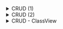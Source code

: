 <details>
<summary>CRUD (1)</summary>
<div markdown="1">
<img width="1440" alt="스크린샷 2022-07-12 오후 4 27 02" src="https://user-images.githubusercontent.com/83651335/178434115-cd2e7f95-0fe3-420c-a68e-792cfcf2800b.png">
<img width="1440" alt="스크린샷 2022-07-12 오후 4 27 09" src="https://user-images.githubusercontent.com/83651335/178434131-d86d9214-ec07-4955-bbd3-8390431f7bf6.png">
</div>
</details>

<details>
<summary>CRUD (2)</summary>
<div markdown="1">
<img width="1440" alt="스크린샷 2022-07-19 오전 12 48 54" src="https://user-images.githubusercontent.com/83651335/179553491-193f0425-3459-4fcc-89df-e7876a5a6912.png">
<img width="1440" alt="스크린샷 2022-07-19 오전 12 57 54" src="https://user-images.githubusercontent.com/83651335/179553497-2de8b2f2-a958-4255-ac46-be8554c3531a.png">
</div>
</details>

<details>
<summary>CRUD - ClassView</summary>
<div markdown="1">
<img width="818" alt="스크린샷 2022-08-02 오후 10 45 10" src="https://user-images.githubusercontent.com/83651335/182390942-9fde7211-47b6-476e-802e-c6ebf230d54c.png">
<img width="818" alt="스크린샷 2022-08-02 오후 10 44 45" src="https://user-images.githubusercontent.com/83651335/182390969-fb676e74-a260-4704-918a-c7f920241b64.png">
<img width="818" alt="스크린샷 2022-08-02 오후 10 44 16" src="https://user-images.githubusercontent.com/83651335/182390992-dc424546-f505-4f30-b9b6-ef88b6d5d783.png">
<img width="818" alt="스크린샷 2022-08-02 오후 10 45 51" src="https://user-images.githubusercontent.com/83651335/182391031-4961f2d7-4c81-4267-a35b-a3801bd0a9a6.png">
</div>
</details>
